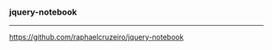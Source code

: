 ### jquery-notebook
---
https://github.com/raphaelcruzeiro/jquery-notebook

```
```

```
```

```
```


